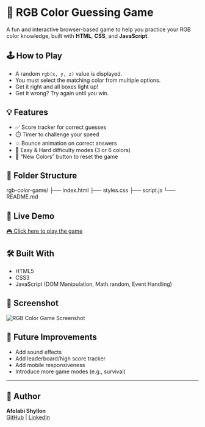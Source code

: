 # 🎨 RGB Color Guessing Game

A fun and interactive browser-based game to help you practice your RGB color knowledge, built with **HTML**, **CSS**, and **JavaScript**.

## 🕹️ How to Play

- A random `rgb(x, y, z)` value is displayed.
- You must select the matching color from multiple options.
- Get it right and all boxes light up!
- Get it wrong? Try again until you win.

## 💡 Features

- ✅ Score tracker for correct guesses
- ⏱️ Timer to challenge your speed
- 💥 Bounce animation on correct answers
- 🎯 Easy & Hard difficulty modes (3 or 6 colors)
- 🔁 “New Colors” button to reset the game

## 📁 Folder Structure

rgb-color-game/
├── index.html
├── styles.css
├── script.js
└── README.md


## 🚀 Live Demo

[🎮 Click here to play the game](https://shyllon.github.io/rgb-color-game/)


## 🛠️ Built With

- HTML5
- CSS3
- JavaScript (DOM Manipulation, Math.random, Event Handling)

## 📸 Screenshot

![RGB Color Game Screenshot](screenshot.png)  

## 🧠 Future Improvements

- Add sound effects
- Add leaderboard/high score tracker
- Add mobile responsiveness
- Introduce more game modes (e.g., survival)

---

## 🙌 Author

**Afolabi Shyllon**  
[GitHub](https://github.com/Shyllon) | [LinkedIn](https://linkedin.com/in/your-profile)  
